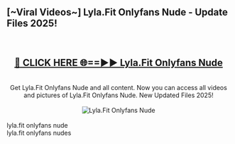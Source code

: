 <h2>[~Viral Videos~] Lyla.Fit Onlyfans Nude - Update Files 2025!</h2>
<br>
<div align="center">
<h2><a href="https://betterlinks.top/A2PfLJ" rel="nofollow">🔴 CLICK HERE 🌐==►► Lyla.Fit Onlyfans Nude</a></h2>
<br>
Get Lyla.Fit Onlyfans Nude and all content. Now you can access all videos and pictures of Lyla.Fit Onlyfans Nude. New Updated Files 2025!
<br>
<br>
<a href="https://betterlinks.top/A2PfLJ" rel="nofollow" data-target="animated-image.originalLink"><img src="https://i.ibb.co.com/WyWwxjT/player-gif2.gif" alt="Lyla.Fit Onlyfans Nude" style="max-width: 100%; display: inline-block;" data-target="animated-image.originalImage"></a>
</div>
<br>
lyla.fit onlyfans nude<br>
lyla.fit onlyfans nudes